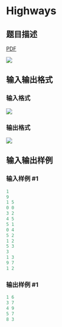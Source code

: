# Highways

## 题目描述

[problemUrl]: https://uva.onlinejudge.org/index.php?option=com_onlinejudge&Itemid=8&category=13&page=show_problem&problem=1088

[PDF](https://uva.onlinejudge.org/external/101/p10147.pdf)

![](https://cdn.luogu.com.cn/upload/vjudge_pic/UVA10147/4a32494239b54e4ec13e759f9c301ae8d619794d.png)

## 输入输出格式

### 输入格式

![](https://cdn.luogu.com.cn/upload/vjudge_pic/UVA10147/cdcccc240aae1648384a76b928617694e846fb11.png)

### 输出格式

![](https://cdn.luogu.com.cn/upload/vjudge_pic/UVA10147/a150b40053427a67063ca1a07baf1d280c5aa036.png)

## 输入输出样例

### 输入样例 #1

```cpp
1
9
1 5
0 0
3 2
4 5
5 1
0 4
5 2
1 2
5 3
3
1 3
9 7
1 2
```


### 输出样例 #1

```cpp
1 6
3 7
4 9
5 7
8 3
```


